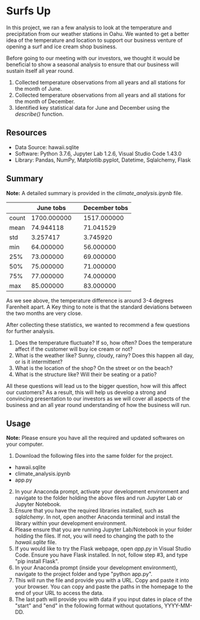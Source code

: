 # Surfs Up

In this project, we ran a few analysis to look at the temperature and precipitation from our weather stations in Oahu. We wanted to get a better idea of the temperature and location to support our business venture of opening a surf and ice cream shop business.

Before going to our meeting with our investors, we thought it would be beneficial to show a seasonal analysis to ensure that our business will sustain itself all year round.

1. Collected temperature observations from all years and all stations for the month of June.
2. Collected temperature observations from all years and all stations for the month of December.
3. Identified key statistical data for June and December using the *describe()* function.

## Resources

  - Data Source: hawaii.sqlite
  - Software: Python 3.7.6, Jupyter Lab 1.2.6, Visual Studio Code 1.43.0
  - Library: Pandas, NumPy, Matplotlib.pyplot, Datetime, Sqlalchemy, Flask

## Summary

**Note:** A detailed summary is provided in the *climate_analysis.ipynb* file.

|    |June tobs|      |December tobs|
|----|---------|------|-------------|
|count| 1700.000000| |1517.000000|
|mean| 74.944118| |71.041529|
|std| 3.257417| |3.745920|
|min| 64.000000| |56.000000|
|25%| 73.000000| |69.000000|
|50%| 75.000000| |71.000000|
|75%| 77.000000| |74.000000|
|max| 85.000000| |83.000000|

As we see above, the temperature difference is around 3-4 degrees Farenheit apart. A Key thing to note is that the standard deviations between the two months are very close.

After collecting these statistics, we wanted to recommend a few questions for further analysis. 

1. Does the temperature fluctuate? If so, how often? Does the temperature affect if the customer will buy ice cream or not?
2. What is the weather like? Sunny, cloudy, rainy? Does this happen all day, or is it intermittent?
3. What is the location of the shop? On the street or on the beach?
4. What is the structure like? Will their be seating or a patio?

All these questions will lead us to the bigger question, how will this affect our customers? As a result, this will help us develop a strong and convincing presentation to our investors as we will cover all aspects of the business and an all year round understanding of how the business will run.

## Usage

**Note:** Please ensure you have all the required and updated softwares on your computer.

1. Download the following files into the same folder for the project.

  - hawaii.sqlite
  - climate_analysis.ipynb
  - app.py
  
2. In your Anaconda prompt, activate your development environment and navigate to the folder holding the above files and run Jupyter Lab or Jupyter Notebook.
3. Ensure that you have the required libraries installed, such as *sqlalchemy*. In not, open another Anaconda terminal and install the library within your development environment.
4. Please ensure that you are running Jupyter Lab/Notebook in your folder holding the files. If not, you will need to changing the path to the *hawaii.sqlite* file.
5. If you would like to try the Flask webpage, open *app.py* in Visual Studio Code. Ensure you have Flask installed. In not, follow step #3, and type "pip install Flask".
6. In your Anaconda prompt (inside your development environment), navigate to the project folder and type "python app.py".
7. This will run the file and provide you with a URL. Copy and paste it into your browser. You can copy and paste the paths in the homepage to the end of your URL to access the data.
8. The last path will provide you with data if you input dates in place of the "start" and "end" in the following format without quotations, YYYY-MM-DD.
